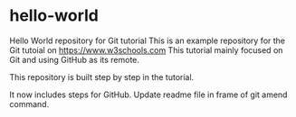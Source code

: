 # hello-world
Hello World repository for Git tutorial
This is an example repository for the Git tutoial on https://www.w3schools.com
This tutorial mainly focused on Git and using GitHub as its remote.

This repository is built step by step in the tutorial.

It now includes steps for GitHub.
Update readme file in frame of git amend command.